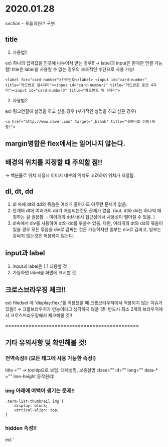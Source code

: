 # 2020.01.28

*section - 독립적인!!! 구분!*


## title
    
1. 사용법1

ex) 하나의 입력값을 인풋에 나누어서 받는 경우!!
    → label과 input은 한개만 연결 가능함! title은 label을 사용할 수 없는 경우의 보조적인 수단으로 사용 가능!
```
<label for="card-number">카드번호</label> <input id="card-number" title="카드번호 앞4자리"><input id="card-number2" title="카드번호 중간 4자리"><input id="card-number3" title="카드번호 뒤 4자리">
```

2. 사용법2

ex) 링크연결에 설명을 하고 싶을 경우 (부가적인 설명을 하고 싶은 경우)
```
<a href="http://www.naver.com" target="_blank" title="네이버로 이동(새창)">
```


## margin병합은 flex에서는 일어나지 않는다.


## 배경의 위치를 지정할 때 주의할 점!!

→ 백분율로 위치 지정시 이미지 내부의 위치도 고려하여 위치가 지정됨.


## dl, dt, dd

1. dl 속에 dt와 dd의 묶음은 여러개 들어가도 아무런 문제가 없음. 
2. 한개의 dt에 여러개의 dd가 매칭되는것도 문제가 없음. (but. dt와 dd는 하나씩 매칭하는 걸 권장함. - 여러개의 dd사용시 접근성에서 사용성이 떨어질 수 있음. )
3. dl속에서 div를 사용하여 dt와 dd를 묶을수 있음. 다만, 여러개의 dt와 dd의 묶음이 있을 경우 모든 묶음을 div로 감싸는 것은 가능하지만 일부는 div로 감싸고, 일부는 감싸지 않는것은 허용하지 않는다.

## input과 label

1. input과 label은 1:1 대응할 것
2. 가능하면 label을 화면에 표시할 것


## 크로스브라우징 체크!!

ex) filedset 에 'display:flex;'를 적용했을 때 크롬브라우저에서 적용되지 않는 이슈가 있음!!
→ 크롬브라우저가 만능이라고 생각하지 않을 것!! 반드시 최소 2개의 브라우저에서 크로스브라우징해서 체크해볼 것!!

==============================================

## 기타 유의사항 및 확인해볼 것!

### 전역속성!! (모든 태그에 사용 가능한 속성!)
title ="" → tooltip으로 보임. 대체설명, 보충설명
class="" 
id=""
lang=""
data-* =""
line-height 동작원리!

### img 아래에 여백이 생기는 문제!!

```
.term-list-thumbnail img {
    display: block;
    vertical-align: top;
}
```

### hidden 속성!!
ex) '<div class="sample" hidden>'


### float을 해제할때 

→ overflow ; hidden;은 안정적이지 못한 이슈가 있음. (내부 컨텐츠가 영역을 벗어날때 의도와는 다르게 보이지 않게 됨.)

*정보가 부족한것 보다는 중복정보가 나을 수 있음*


### fieldset 과 legend

fieldset 의 내부에 heading이 오는 것은 좋지 않음.
(legend로 사용하는 것이 맞는 방법!! → legend는 디자인적으로 컨트롤 하기가 어렵기 때문에 숨기는 것일뿐 사용하지 말라는 것이 아님. )

### name="" 

→ input 에 name="" 은 서버로 정보를 보낼때 식별자의 역할을 함.

### required

→ required >> input에 입력되어야 할 내용이 필수라고 알려주는 역할을 함


### 스프라이트 이미지!!  (스프라이트 기법!!)

→ 성능 이슈와 연관있음 (서버에 요청을 적게하고, 그만큼 응답을 적게 받기 때문에 성능에 대한 부담을 줄일 수 있음.)